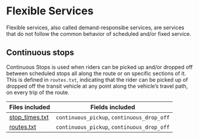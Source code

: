 # Flexible Services
Flexible services, also called demand-responsibe services, are services that do not follow the common behavior of scheduled and/or fixed  service. 

## Continuous stops

Continuous Stops is used when riders can be picked up and/or dropped off between scheduled stops all along the route or on specific sections of it. This is defined in `routes.txt`, indicating that the rider can be picked up of dropped off the transit vehicle at any point along the vehicle’s travel path, on every trip of the route.

| Files included                   | Fields included   |
|----------------------------------|-------------------|
|[stop_times.txt](/schedule/reference/#stop_timestxt)|`continuous_pickup`, `continuous_drop_off` |
|[routes.txt](/schedule/reference/#routestxt)|`continuous_pickup`, `continuous_drop_off` |
